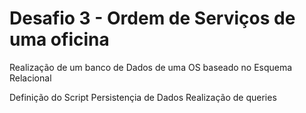 # Desafio 3 - Ordem de Serviços de uma oficina

Realização de um banco de Dados de uma OS baseado no Esquema Relacional

Definição do Script
Persistençia de Dados
Realização de queries

